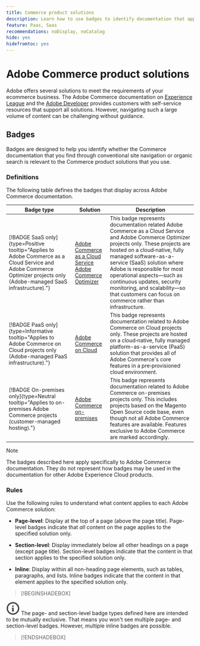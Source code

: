 ```yaml
---
title: Commerce product solutions
description: Learn how to use badges to identify documentation that applies to different Adobe Commerce solutions (SaaS, PaaS, on-premises).
feature: Paas, Saas
recommendations: noDisplay, noCatalog
hide: yes
hidefromtoc: yes
---
```


# Adobe Commerce product solutions

Adobe offers several solutions to meet the requirements of your ecommerce business. The Adobe Commerce documentation on [Experience League](https://experienceleague.adobe.com/en/docs/commerce) and the [Adobe Developer](https://developer.adobe.com/commerce/docs/) provides customers with self-service resources that support all solutions. However, navigating such a large volume of content can be challenging without guidance.

## Badges

Badges are designed to help you identify whether the Commerce documentation that you find through conventional site navigation or organic search is relevant to the Commerce product solutions that you use.

### Definitions

The following table defines the badges that display across Adobe Commerce documentation.

| Badge type | Solution | Description |
|---------|----------|---------|
| [!BADGE SaaS only]{type=Positive tooltip="Applies to Adobe Commerce as a Cloud Service and Adobe Commerce Optimizer projects only (Adobe-managed SaaS infrastructure)."} | [Adobe Commerce as a Cloud Service](../cloud-service/overview.md)<br/>[Adobe Commerce Optimizer](../optimizer/overview.md) | This badge represents documentation related Adobe Commerce as a Cloud Service and Adobe Commerce Optimizer projects only. These projects are hosted on a cloud‑native, fully managed software-as-a-service (SaaS) solution where Adobe is responsible for most operational aspects—such as continuous updates, security monitoring, and scalability—so that customers can focus on commerce rather than infrastructure. |
| [!BADGE PaaS only]{type=Informative tooltip="Applies to Adobe Commerce on Cloud projects only (Adobe-managed PaaS infrastructure)."} | [Adobe Commerce on Cloud](https://experienceleague.adobe.com/en/docs/commerce-on-cloud/user-guide/overview) | This badge represents documentation related to Adobe Commerce on Cloud projects only. These projects are hosted on a cloud‑native, fully managed platform-as-a-service (PaaS) solution that provides all of Adobe Commerce's core features in a pre‑provisioned cloud environment. |
| [!BADGE On-premises only]{type=Neutral tooltip="Applies to on-premises Adobe Commerce projects (customer-managed hosting)."} | [Adobe Commerce on-premises](https://experienceleague.adobe.com/en/docs/commerce-operations/installation-guide/overview) | This badge represents documentation related to Adobe Commerce on-premises projects only. This includes projects based on the Magento Open Source code base, even though not all Adobe Commerce features are available. Features exclusive to Adobe Commerce are marked accordingly. |

>[!NOTE]
>
>The badges described here apply specifically to Adobe Commerce documentation. They do not represent how badges may be used in the documentation for other Adobe Experience Cloud products.

### Rules

Use the following rules to understand what content applies to each Adobe Commerce solution:

- **Page-level**: Display at the top of a page (above the page title). Page-level badges indicate that _all_ content on the page applies to the specified solution only.

- **Section-level**: Display immediately below all other headings on a page (except page title). Section-level badges indicate that the content in that section applies to the specified solution only.

- **Inline**: Display within all non-heading page elements, such as tables, paragraphs, and lists. Inline badges indicate that the content in that element applies to the specified solution only.

>[!BEGINSHADEBOX]

![info](../cloud-service/assets/Smock_InfoOutline_18_N.svg) The page- and section-level badge types defined here are intended to be mutually exclusive. That means you won't see multiple page- and section-level badges. However, multiple inline badges are possible.

>[!ENDSHADEBOX]
